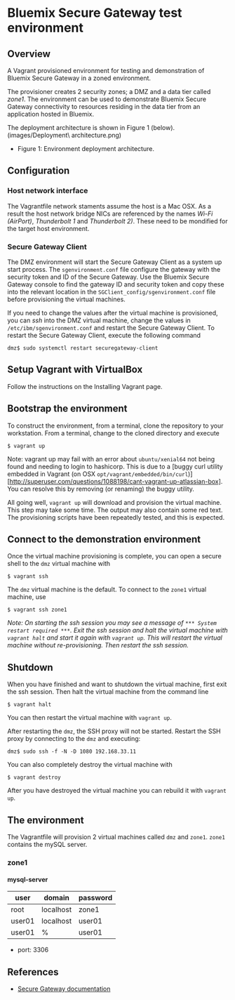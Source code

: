 # Bluemix Secure Gateway test environment
## Overview
A Vagrant provisioned environment for testing and demonstration of Bluemix Secure Gateway in a zoned environment.

The provisioner creates 2 security zones; a DMZ and a data tier called _zone1_. The environment can be used to demonstrate Bluemix Secure Gateway connectivity to resources residing in the data tier from an application hosted in Bluemix.

The deployment architecture is shown in Figure 1 (below).
(images/Deployment\ architecture.png)
* Figure 1: Environment deployment architecture.

## Configuration
### Host network interface
The Vagrantfile network staments assume the host is a Mac OSX. As a result the host network bridge NICs are referenced by the names _Wi-Fi (AirPort)_, _Thunderbolt 1_ and _Thunderbolt 2)_. These need to be mondified for the target host environment.

### Secure Gateway Client
The DMZ environment will start the Secure Gateway Client as a system up start process. The `sgenvironment.conf` file configure the gateway with the security token and ID of the Secure Gateway. Use the Bluemix Secure Gateway console to find the gateway ID and security token and copy these into the relevant location in the `SGClient_config/sgenvironment.conf` file before provisioning the virtual machines.

If you need to change the values after the virtual machine is provisioned, you can _ssh_ into the DMZ virtual machine, change the values in `/etc/ibm/sgenvironment.conf` and restart the Secure Gateway Client. To restart the Secure Gateway Client, execute the following command
```
dmz$ sudo systemctl restart securegateway-client
```
## Setup Vagrant with VirtualBox

Follow the instructions on the Installing Vagrant page.

## Bootstrap the environment

To construct the environment, from a terminal, clone the repository to your workstation. From a terminal, change to the cloned directory and execute
```
$ vagrant up
```
Note: vagrant up may fail with an error about `ubuntu/xenial64` not being found and needing to login to hashicorp. This is due to a [buggy curl utility embedded in Vagrant (on OSX `opt/vagrant/embedded/bin/curl`)][http://superuser.com/questions/1088198/cant-vagrant-up-atlassian-box]. You can resolve this by removing (or renaming) the buggy utility.

All going well, `vagrant up` will download and provision the virtual machine. This step may take some time. The output may also contain some red text. The provisioning scripts have been repeatedly tested, and this is expected.

## Connect to the demonstration environment

Once the virtual machine provisioning is complete, you can open a secure shell to the `dmz` virtual machine with
```
$ vagrant ssh
```
The `dmz` virtual machine is the default. To connect to the `zone1` virtual machine, use
```
$ vagrant ssh zone1
```

_*Note:* On starting the ssh session you may see a message of `*** System restart required ***`. Exit the ssh session and halt the virtual machine with `vagrant halt` and start it again with `vagrant up`. This will restart the virtual machine without re-provisioning. Then restart the ssh session._

## Shutdown

When you have finished and want to shutdown the virtual machine, first exit the ssh session. Then halt the virtual machine from the command line

```
$ vagrant halt
```
You can then restart the virtual machine with `vagrant up`.

After restarting the `dmz`, the SSH proxy will not be started. Restart the SSH proxy by connecting to the `dmz` and executing:
```
dmz$ sudo ssh -f -N -D 1080 192.168.33.11
```

You can also completely destroy the virtual machine with

```
$ vagrant destroy
```
After you have destroyed the virtual machine you can rebuild it with `vagrant up`.

## The environment
The Vagrantfile will provision 2 virtual machines called `dmz` and `zone1`. `zone1` contains the mySQL server.
### zone1
#### mysql-server
|user  |domain   |password|
|------|---------|--------|
|root  |localhost|zone1   |
|user01|localhost|user01  |
|user01|%        |user01  |

* port: 3306

## References
* [Secure Gateway documentation](https://console.ng.bluemix.net/docs/services/SecureGateway/secure_gateway.html)
